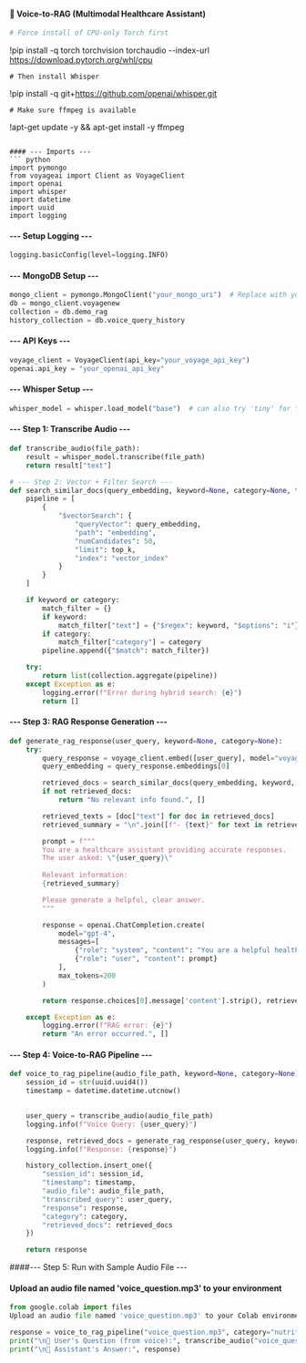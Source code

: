 #### 🧠 Voice-to-RAG (Multimodal Healthcare Assistant) 

``` python
# Force install of CPU-only Torch first
```
!pip install -q torch torchvision torchaudio --index-url https://download.pytorch.org/whl/cpu
```
# Then install Whisper
```
!pip install -q git+https://github.com/openai/whisper.git
```
# Make sure ffmpeg is available
```
!apt-get update -y && apt-get install -y ffmpeg
```

#### --- Imports ---
``` python
import pymongo
from voyageai import Client as VoyageClient
import openai
import whisper
import datetime
import uuid
import logging
```

#### --- Setup Logging ---
``` python
logging.basicConfig(level=logging.INFO)
```

#### --- MongoDB Setup ---
``` python
mongo_client = pymongo.MongoClient("your_mongo_uri")  # Replace with your URI
db = mongo_client.voyagenew
collection = db.demo_rag
history_collection = db.voice_query_history
```
#### --- API Keys ---
``` python
voyage_client = VoyageClient(api_key="your_voyage_api_key")
openai.api_key = "your_openai_api_key"
```

#### --- Whisper Setup ---
``` python
whisper_model = whisper.load_model("base")  # can also try 'tiny' for faster inference
```
#### --- Step 1: Transcribe Audio ---
``` python
def transcribe_audio(file_path):
    result = whisper_model.transcribe(file_path)
    return result["text"]

# --- Step 2: Vector + Filter Search ---
def search_similar_docs(query_embedding, keyword=None, category=None, top_k=3):
    pipeline = [
        {
            "$vectorSearch": {
                "queryVector": query_embedding,
                "path": "embedding",
                "numCandidates": 50,
                "limit": top_k,
                "index": "vector_index"
            }
        }
    ]

    if keyword or category:
        match_filter = {}
        if keyword:
            match_filter["text"] = {"$regex": keyword, "$options": "i"}
        if category:
            match_filter["category"] = category
        pipeline.append({"$match": match_filter})

    try:
        return list(collection.aggregate(pipeline))
    except Exception as e:
        logging.error(f"Error during hybrid search: {e}")
        return []
```

#### --- Step 3: RAG Response Generation ---
``` python
def generate_rag_response(user_query, keyword=None, category=None):
    try:
        query_response = voyage_client.embed([user_query], model="voyage-lite-02-instruct")
        query_embedding = query_response.embeddings[0]

        retrieved_docs = search_similar_docs(query_embedding, keyword, category)
        if not retrieved_docs:
            return "No relevant info found.", []

        retrieved_texts = [doc["text"] for doc in retrieved_docs]
        retrieved_summary = "\n".join([f"- {text}" for text in retrieved_texts])

        prompt = f"""
        You are a healthcare assistant providing accurate responses.
        The user asked: \"{user_query}\"
        
        Relevant information:
        {retrieved_summary}

        Please generate a helpful, clear answer.
        """

        response = openai.ChatCompletion.create(
            model="gpt-4",
            messages=[
                {"role": "system", "content": "You are a helpful healthcare assistant."},
                {"role": "user", "content": prompt}
            ],
            max_tokens=200
        )

        return response.choices[0].message['content'].strip(), retrieved_docs

    except Exception as e:
        logging.error(f"RAG error: {e}")
        return "An error occurred.", []
```

#### --- Step 4: Voice-to-RAG Pipeline ---
``` python
def voice_to_rag_pipeline(audio_file_path, keyword=None, category=None):
    session_id = str(uuid.uuid4())
    timestamp = datetime.datetime.utcnow()
    

    user_query = transcribe_audio(audio_file_path)
    logging.info(f"Voice Query: {user_query}")

    response, retrieved_docs = generate_rag_response(user_query, keyword, category)
    logging.info(f"Response: {response}")

    history_collection.insert_one({
        "session_id": session_id,
        "timestamp": timestamp,
        "audio_file": audio_file_path,
        "transcribed_query": user_query,
        "response": response,
        "category": category,
        "retrieved_docs": retrieved_docs
    })

    return response
```

####--- Step 5: Run with Sample Audio File ---
#### Upload an audio file named 'voice_question.mp3' to your environment 
``` python
from google.colab import files
Upload an audio file named 'voice_question.mp3' to your Colab environment

response = voice_to_rag_pipeline("voice_question.mp3", category="nutrition")
print("\n🎤 User's Question (from voice):", transcribe_audio("voice_question.mp3"))
print("\n💬 Assistant's Answer:", response)
```

